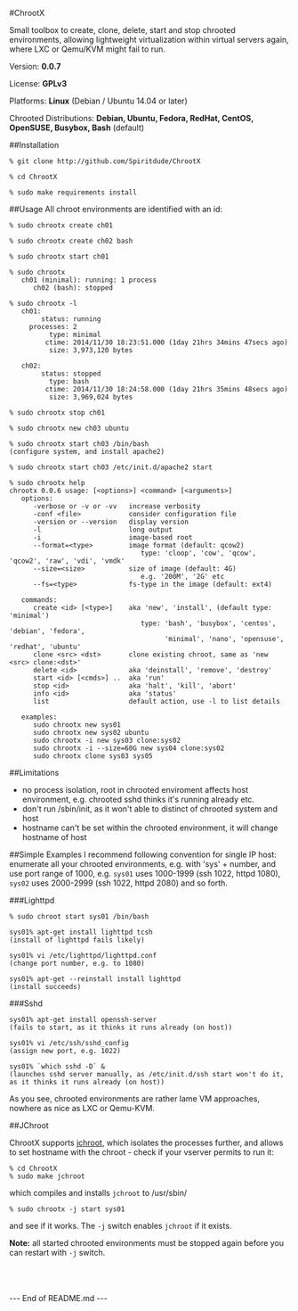 #ChrootX

Small toolbox to create, clone, delete, start and stop chrooted environments, allowing lightweight virtualization within virtual servers again, where LXC or Qemu/KVM might fail to run.

Version: <b>0.0.7</b>

License: <b>GPLv3</b>

Platforms: <b>Linux</b> (Debian / Ubuntu 14.04 or later)

Chrooted Distributions: <b>Debian, Ubuntu, Fedora, RedHat, CentOS, OpenSUSE, Busybox, Bash</b> (default)

##Installation

```
% git clone http://github.com/Spiritdude/ChrootX

% cd ChrootX

% sudo make requirements install
```

##Usage
All chroot environments are identified with an id:
```
% sudo chrootx create ch01

% sudo chrootx create ch02 bash

% sudo chrootx start ch01

% sudo chrootx 
   ch01 (minimal): running: 1 process
      ch02 (bash): stopped

% sudo chrootx -l
   ch01:
        status: running
     processes: 2
          type: minimal
         ctime: 2014/11/30 18:23:51.000 (1day 21hrs 34mins 47secs ago)
          size: 3,973,120 bytes
        
   ch02:
        status: stopped
          type: bash
         ctime: 2014/11/30 18:24:58.000 (1day 21hrs 35mins 48secs ago)
          size: 3,969,024 bytes

% sudo chrootx stop ch01

% sudo chrootx new ch03 ubuntu

% sudo chrootx start ch03 /bin/bash
(configure system, and install apache2)

% sudo chrootx start ch03 /etc/init.d/apache2 start

% sudo chrootx help
chrootx 0.0.6 usage: [<options>] <command> [<arguments>]
   options:
      -verbose or -v or -vv   increase verbosity
      -conf <file>            consider configuration file
      -version or --version   display version
      -l                      long output
      -i                      image-based root 
      --format=<type>         image format (default: qcow2)
                                 type: 'cloop', 'cow', 'qcow', 'qcow2', 'raw', 'vdi', 'vmdk'
      --size=<size>           size of image (default: 4G)
                                 e.g. '200M', '2G' etc
      --fs=<type>             fs-type in the image (default: ext4)
      
   commands:
      create <id> [<type>]    aka 'new', 'install', (default type: 'minimal')
                                 type: 'bash', 'busybox', 'centos', 'debian', 'fedora', 
                                       'minimal', 'nano', 'opensuse', 'redhat', 'ubuntu'
      clone <src> <dst>       clone existing chroot, same as 'new <src> clone:<dst>'
      delete <id>             aka 'deinstall', 'remove', 'destroy'
      start <id> [<cmds>] ..  aka 'run'
      stop <id>               aka 'halt', 'kill', 'abort'
      info <id>               aka 'status'
      list                    default action, use -l to list details

   examples:
      sudo chrootx new sys01 
      sudo chrootx new sys02 ubuntu
      sudo chrootx -i new sys03 clone:sys02
      sudo chrootx -i --size=60G new sys04 clone:sys02
      sudo chrootx clone sys03 sys05
```

##Limitations
<ul>
<li>no process isolation, root in chrooted enviroment affects host environment, e.g. chrooted sshd thinks it's running already etc.
<li>don't run /sbin/init, as it won't able to distinct of chrooted system and host
<li>hostname can't be set within the chrooted environment, it will change hostname of host 
</ul>

##Simple Examples
I recommend following convention for single IP host: enumerate all your chrooted environments, e.g. with 'sys' + number, and 
use port range of 1000, e.g. `sys01` uses 1000-1999 (ssh 1022, httpd 1080), `sys02` uses 2000-2999 (ssh 1022, httpd 2080) and so forth.

###Lighttpd
```
% sudo chroot start sys01 /bin/bash

sys01% apt-get install lighttpd tcsh
(install of lighttpd fails likely)

sys01% vi /etc/lighttpd/lighttpd.conf
(change port number, e.g. to 1080)

sys01% apt-get --reinstall install lighttpd
(install succeeds)
```
###Sshd
```
sys01% apt-get install openssh-server
(fails to start, as it thinks it runs already (on host))

sys01% vi /etc/ssh/sshd_config
(assign new port, e.g. 1022)

sys01% `which sshd -D` &
(launches sshd server manually, as /etc/init.d/ssh start won't do it, as it thinks it runs already (on host))
```

As you see, chrooted environments are rather lame VM approaches, nowhere as nice as LXC or Qemu-KVM.

##JChroot

ChrootX supports [jchroot](https://github.com/vincentbernat/jchroot), which isolates the processes further, and allows to set hostname with the chroot - check if your vserver permits to run it:
```
% cd ChrootX
% sudo make jchroot
```
which compiles and installs `jchroot` to /usr/sbin/
```
% sudo chrootx -j start sys01
```
and see if it works. The `-j` switch enables `jchroot` if it exists.

<b>Note:</b> all started chrooted environments must be stopped again before you can restart with `-j` switch.


<br><br><br>
--- End of README.md ---
